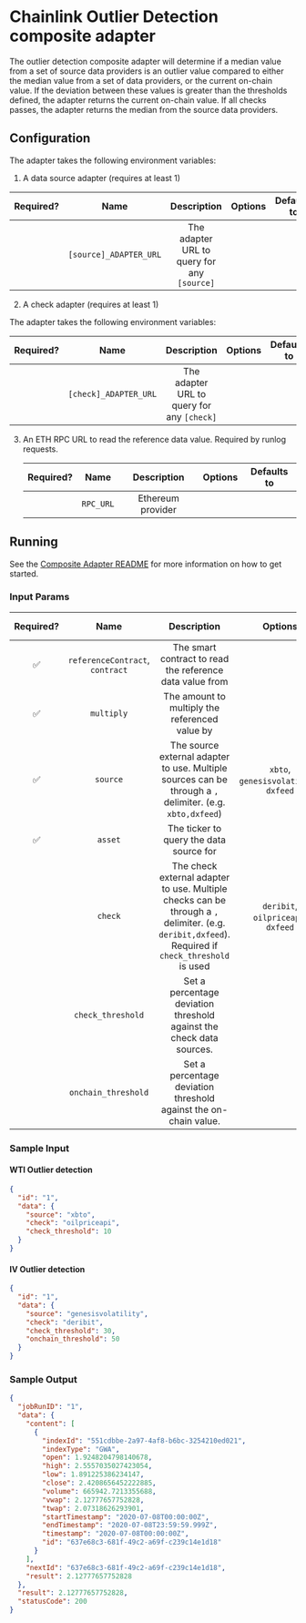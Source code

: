 # Chainlink Outlier Detection composite adapter

The outlier detection composite adapter will determine if a median value from a set of source data providers is an
outlier value compared to either the median value from a set of data providers, or the current on-chain value. If the
deviation between these values is greater than the thresholds defined, the adapter returns the current on-chain value.
If all checks passes, the adapter returns the median from the source data providers.

## Configuration

The adapter takes the following environment variables:

1. A data source adapter (requires at least 1)

| Required? |          Name          |                 Description                 | Options | Defaults to |
| :-------: | :--------------------: | :-----------------------------------------: | :-----: | :---------: |
|           | `[source]_ADAPTER_URL` | The adapter URL to query for any `[source]` |         |             |

2. A check adapter (requires at least 1)

The adapter takes the following environment variables:

| Required? |         Name          |                Description                 | Options | Defaults to |
| :-------: | :-------------------: | :----------------------------------------: | :-----: | :---------: |
|           | `[check]_ADAPTER_URL` | The adapter URL to query for any `[check]` |         |             |

3. An ETH RPC URL to read the reference data value. Required by runlog requests.

   | Required? |   Name    |    Description    | Options | Defaults to |
   | :-------: | :-------: | :---------------: | :-----: | :---------: |
   |           | `RPC_URL` | Ethereum provider |         |             |

## Running

See the [Composite Adapter README](../README.md) for more information on how to get started.

### Input Params

| Required? |              Name               |                                                                    Description                                                                    |                Options                | Defaults to |
| :-------: | :-----------------------------: | :-----------------------------------------------------------------------------------------------------------------------------------------------: | :-----------------------------------: | :---------: |
|    ✅     | `referenceContract`, `contract` |                                             The smart contract to read the reference data value from                                              |                                       |             |
|    ✅     |           `multiply`            |                                                  The amount to multiply the referenced value by                                                   |                                       |
|    ✅     |            `source`             |                     The source external adapter to use. Multiple sources can be through a `,` delimiter. (e.g. `xbto,dxfeed`)                     | `xbto`, `genesisvolatility`, `dxfeed` |
|    ✅     |             `asset`             |                                                      The ticker to query the data source for                                                      |                                       |
|           |             `check`             | The check external adapter to use. Multiple checks can be through a `,` delimiter. (e.g. `deribit,dxfeed`). Required if `check_threshold` is used |  `deribit`, `oilpriceapi`, `dxfeed`   |             |
|           |        `check_threshold`        |                                       Set a percentage deviation threshold against the check data sources.                                        |                                       |   0 (off)   |
|           |       `onchain_threshold`       |                                         Set a percentage deviation threshold against the on-chain value.                                          |                                       |   0 (off)   |

### Sample Input

#### WTI Outlier detection

```json
{
  "id": "1",
  "data": {
    "source": "xbto",
    "check": "oilpriceapi",
    "check_threshold": 10
  }
}
```

#### IV Outlier detection

```json
{
  "id": "1",
  "data": {
    "source": "genesisvolatility",
    "check": "deribit",
    "check_threshold": 30,
    "onchain_threshold": 50
  }
}
```

### Sample Output

```json
{
  "jobRunID": "1",
  "data": {
    "content": [
      {
        "indexId": "551cdbbe-2a97-4af8-b6bc-3254210ed021",
        "indexType": "GWA",
        "open": 1.9248204798140678,
        "high": 2.5557035027423054,
        "low": 1.891225386234147,
        "close": 2.4208656452222885,
        "volume": 665942.7213355688,
        "vwap": 2.12777657752828,
        "twap": 2.07318626293901,
        "startTimestamp": "2020-07-08T00:00:00Z",
        "endTimestamp": "2020-07-08T23:59:59.999Z",
        "timestamp": "2020-07-08T00:00:00Z",
        "id": "637e68c3-681f-49c2-a69f-c239c14e1d18"
      }
    ],
    "nextId": "637e68c3-681f-49c2-a69f-c239c14e1d18",
    "result": 2.12777657752828
  },
  "result": 2.12777657752828,
  "statusCode": 200
}
```
